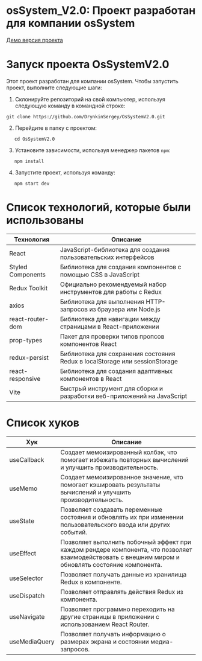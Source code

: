 # osSystem_V2.0: Проект разработан для компании osSystem

[Демо версия проекта](https://os-system-v2.vercel.app/)

# Запуск проекта OsSystemV2.0

Этот проект разработан для компании osSystem. Чтобы запустить проект, выполните следующие шаги:

1. Склонируйте репозиторий на свой компьютер, используя следующую команду в командной строке:

```
git clone https://github.com/DrynkinSergey/OsSystemV2.0.git
```

2. Перейдите в папку с проектом:

```
   cd OsSystemV2.0
```

3. Установите зависимости, используя менеджер пакетов `npm`:

```
   npm install
```

4. Запустите проект, используя команду:

```
   npm start dev
```

# Список технологий, которые были использованы

| Технология        | Описание                                                                    |
| ----------------- | --------------------------------------------------------------------------- |
| React             | JavaScript-библиотека для создания пользовательских интерфейсов             |
| Styled Components | Библиотека для создания компонентов с помощью CSS в JavaScript              |
| Redux Toolkit     | Официально рекомендуемый набор инструментов для работы с Redux              |
| axios             | Библиотека для выполнения HTTP-запросов из браузера или Node.js             |
| react-router-dom  | Библиотека для навигации между страницами в React-приложении                |
| prop-types        | Пакет для проверки типов пропсов компонентов React                          |
| redux-persist     | Библиотека для сохранения состояния Redux в localStorage или sessionStorage |
| react-responsive  | Библиотека для создания адаптивных компонентов в React                      |
| Vite              | Быстрый инструмент для сборки и разработки веб-приложений на JavaScript     |

# Список хуков

| Хук           | Описание                                                                                                                                             |
| ------------- | ---------------------------------------------------------------------------------------------------------------------------------------------------- |
| useCallback   | Создает мемоизированный колбэк, что помогает избежать повторных вычислений и улучшить производительность.                                            |
| useMemo       | Создает мемоизированное значение, что помогает кэшировать результаты вычислений и улучшить производительность.                                       |
| useState      | Позволяет создавать переменные состояния и обновлять их при изменении пользовательского ввода или других событий.                                    |
| useEffect     | Позволяет выполнить побочный эффект при каждом рендере компонента, что позволяет взаимодействовать с внешним миром и обновлять состояние компонента. |
| useSelector   | Позволяет получать данные из хранилища Redux в компоненте.                                                                                           |
| useDispatch   | Позволяет отправлять действия Redux из компонента.                                                                                                   |
| useNavigate   | Позволяет программно переходить на другие страницы в приложении с использованием React Router.                                                       |
| useMediaQuery | Позволяет получать информацию о размерах экрана и состоянии медиа-запросов.                                                                          |
